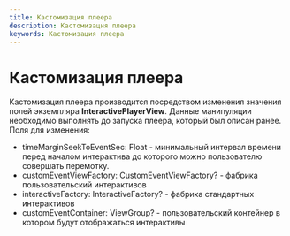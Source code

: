 ```yaml
---
title: Кастомизация плеера
description: Кастомизация плеера
keywords: Кастомизация плеера
---
```


# Кастомизация плеера

Кастомизация плеера производится посредством изменения значения полей экземпляра **InteractivePlayerView**.
Данные манипуляции необходимо выполнять до запуска плеера, который был описан ранее.
Поля для изменения:
- timeMarginSeekToEventSec: Float - минимальный интервал времени перед началом интерактива до которого можно
пользователю совершать перемотку.
- customEventViewFactory: CustomEventViewFactory? - фабрика пользовательский интерактивов
- interactiveFactory: InteractiveFactory? - фабрика стандартных интерактивов 
- customEventContainer: ViewGroup? - пользовательский контейнер в котором будут отображаться интерактивы
